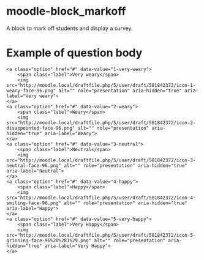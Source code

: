 # moodle-block_markoff
A block to mark off students and display a survey.

# Example of question body

	<a class="option" href="#" data-value="1-very-weary">
	    <span class="label">Very weary</span>
	    <img src="http://moodle.local/draftfile.php/5/user/draft/581842372/icon-1-weary-face-96.png" alt="" role="presentation" aria-hidden="true" aria-label="Very weary">
	</a>
	<a class="option" href="#" data-value="2-weary">
	    <span class="label">Weary</span>
	    <img src="http://moodle.local/draftfile.php/5/user/draft/581842372/icon-2-disappointed-face-96.png" alt="" role="presentation" aria-hidden="true" aria-label="Weary">
	</a>
	<a class="option" href="#" data-value="3-neutral">
	    <span class="label">Neutral</span>
	    <img src="http://moodle.local/draftfile.php/5/user/draft/581842372/icon-3-neutral-face-96.png" alt="" role="presentation" aria-hidden="true" aria-label="Neutral">
	</a>
	<a class="option" href="#" data-value="4-happy">
	    <span class="label">Happy</span>
	    <img src="http://moodle.local/draftfile.php/5/user/draft/581842372/icon-4-smiling-face-96.png" alt="" role="presentation" aria-hidden="true" aria-label="Happy">
	</a>
	<a class="option" href="#" data-value="5-very-happy">
	    <span class="label">Very Happy</span>
	    <img src="http://moodle.local/draftfile.php/5/user/draft/581842372/icon-5-grinning-face-96%20%281%29.png" alt="" role="presentation" aria-hidden="true" aria-label="Very Happy">
	</a>